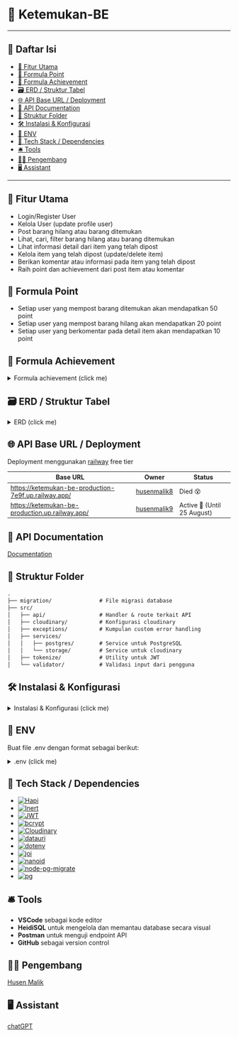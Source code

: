 # 🔎 Ketemukan-BE

---

## 📑 Daftar Isi

- [🚀 Fitur Utama](#-fitur-utama)
- [🧮 Formula Point](#-formula-point)
- [🧮 Formula Achievement](#-formula-achievement)
- [🗃️ ERD / Struktur Tabel](#️-erd--struktur-tabel)
- [🌐 API Base URL / Deployment](#-api-base-url--deployment)
- [📖 API Documentation](#-api-documentation)
- [📁 Struktur Folder](#-struktur-folder)
- [🛠️ Instalasi \& Konfigurasi](#️-instalasi--konfigurasi)
- [🔐 ENV](#-env)
- [🧰 Tech Stack / Dependencies](#-tech-stack--dependencies)
- [🛎️ Tools](#️-tools)
- [👨‍💻 Pengembang](#-pengembang)
- [🖥️ Assistant](#️-assistant)

---

## 🚀 Fitur Utama

- Login/Register User
- Kelola User (update profile user)
- Post barang hilang atau barang ditemukan
- Lihat, cari, filter barang hilang atau barang ditemukan
- Lihat informasi detail dari item yang telah dipost
- Kelola item yang telah dipost (update/delete item)
- Berikan komentar atau informasi pada item yang telah dipost
- Raih point dan achievement dari post item atau komentar

## 🧮 Formula Point

- Setiap user yang mempost barang ditemukan akan mendapatkan 50 point
- Setiap user yang mempost barang hilang akan mendapatkan 20 point
- Setiap user yang berkomentar pada detail item akan mendapatkan 10 point

## 🧮 Formula Achievement

<details>
<summary>Formula achievement (click me)</summary>

| No  | Name                | Description                                                             | Condition Type | Condition Value |
| --- | ------------------- | ----------------------------------------------------------------------- | -------------- | --------------- |
| 1   | Bounty Hunter       | Kamu sudah berhasil menemukan 10 barang — pencarianmu dimulai!          | found_items    | 10              |
| 2   | Sharp Eye           | Matamu tajam! Kamu berhasil menemukan 20 barang.                        | found_items    | 20              |
| 3   | Tracking Master     | Kamu adalah ahli dalam menemukan barang — 50 pencapaian hebat!          | found_items    | 50              |
| 4   | Legend of the Found | Kamu adalah legenda di dunia barang hilang. Tak tertandingi.            | found_items    | 100             |
| 5   | Where Is It?        | "Loh, ilang lagi?" — kayaknya kamu kurang update sama barang sendiri 😅 | lost_items     | 5               |
| 6   | The Forgetful       | Kamu dan barangmu tampaknya sering beda jalan. Hati-hati, ya!           | lost_items     | 10              |
| 7   | Lost Master         | Saat orang lain kehilangan kunci, kamu kehilangan satu kota.            | lost_items     | 20              |
| 8   | Help me!            | Kamu perlu GPS buat hidupmu sendiri. 100 kali kehilangan, serius? 😭    | lost_items     | 100             |
| 9   | Helpful Citizen     | Baru 5 komentar, tapi udah mulai peduli. Warga yang layak dicontoh 👍   | comments       | 5               |
| 10  | Quick Responder     | Gak perlu disuruh, langsung bantu jawab. Mantap!                        | comments       | 10              |
| 11  | Lost & Found Friend | Kamu selalu hadir waktu orang lain kehilangan. Baik banget sih 😢       | comments       | 20              |
| 12  | Comment Champion    | Kamu udah kayak admin, tapi tanpa gaji. Tetap setia bantuin! 🫡          | comments       | 50              |
| 13  | Keyboard Hero       | Menolong tanpa jubah, cuma modal keyboard dan niat baik 💻              | comments       | 75              |
| 14  | Golden Citizen      | Kamu layak dikasih penghargaan RT. Seratus komentar penuh empati 🥇     | comments       | 100             |

</details>

## 🗃️ ERD / Struktur Tabel

<details>
<summary>ERD (click me)</summary>

![Tampilan Awal](./ERD.png)

</details>

## 🌐 API Base URL / Deployment

Deployment menggunakan [railway](https://railway.com/) free tier

| Base URL                                             | Owner                                         | Status                      |
| ---------------------------------------------------- | --------------------------------------------- | --------------------------- |
| https://ketemukan-be-production-7e9f.up.railway.app/ | [husenmalik8](https://github.com/husenmalik8) | Died 😵                     |
| https://ketemukan-be-production.up.railway.app/      | [husenmalik9](https://github.com/husenmalik9) | Active 🙂 (Until 25 August) |

## 📖 API Documentation

[Documentation](https://documenter.getpostman.com/view/9925894/2sB3B8tDZV)

## 📁 Struktur Folder

```
.
├── migration/               # File migrasi database
├── src/
│   ├── api/                 # Handler & route terkait API
│   ├── cloudinary/          # Konfigurasi cloudinary
│   ├── exceptions/          # Kumpulan custom error handling
│   ├── services/
│   │   ├── postgres/        # Service untuk PostgreSQL
│   │   └── storage/         # Service untuk cloudinary
│   ├── tokenize/            # Utility untuk JWT
│   └── validator/           # Validasi input dari pengguna
```

## 🛠️ Instalasi & Konfigurasi

<details>
<summary>Instalasi & Konfigurasi (click me)</summary>

### 1. Clone repository ini

```
git clone https://github.com/husenmalik9/ketemukan-be.git

```

### 2. Install repository

```
npm install

```

### 3. Buat database postgreSQL (misal dengan akun postgres) _pertama login terlebih dahulu dan masukan password_

```
psql --username postgres

```

### 4. Buat database postgreSQL (misal dengan nama database = ketemukan_v2_2)

```
CREATE DATABASE ketemukan_v2_2;
GRANT ALL ON DATABASE ketemukan_v2_2 TO developer;
ALTER DATABASE ketemukan_v2_2 OWNER TO developer;

```

### 5. Jalankan migrasi

```
npm run migrate up
```

### 6. Jalankan server via start atau development

```
npm run start
or
npm run dev
```

</details>

## 🔐 ENV

Buat file .env dengan format sebagai berikut:

<details>
<summary>.env (click me)</summary>

```
# server configuration
HOST=
PORT=

# node-postgres configuration
PGUSER=
PGPASSWORD=
PGDATABASE=
PGHOST=
PGPORT=

ACCESS_TOKEN_KEY=
REFRESH_TOKEN_KEY=
ACCESS_TOKEN_AGE=

CLOUDINARY_CLOUD_NAME=
CLOUDINARY_API_KEY=
CLOUDINARY_API_SECRET=

```

</details>

## 🧰 Tech Stack / Dependencies

- [![Hapi](https://img.shields.io/badge/@hapi/hapi-v21.4.0-green)](https://www.npmjs.com/package/@hapi/hapi)
- [![Inert](https://img.shields.io/badge/@hapi/inert-v7.1.0-green)](https://www.npmjs.com/package/@hapi/inert)
- [![JWT](https://img.shields.io/badge/@hapi/jwt-v3.2.0-green)](https://www.npmjs.com/package/@hapi/jwt)
- [![bcrypt](https://img.shields.io/badge/bcrypt-v6.0.0-orange)](https://www.npmjs.com/package/bcrypt)
- [![Cloudinary](https://img.shields.io/badge/cloudinary-v2.7.0-lightgrey)](https://www.npmjs.com/package/cloudinary)
- [![datauri](https://img.shields.io/badge/datauri-v4.1.0-lightgrey)](https://www.npmjs.com/package/datauri)
- [![dotenv](https://img.shields.io/badge/dotenv-v17.0.0-yellowgreen)](https://www.npmjs.com/package/dotenv)
- [![joi](https://img.shields.io/badge/joi-v17.13.3-yellow)](https://www.npmjs.com/package/joi)
- [![nanoid](https://img.shields.io/badge/nanoid-v3.3.11-lightblue)](https://www.npmjs.com/package/nanoid)
- [![node-pg-migrate](https://img.shields.io/badge/node--pg--migrate-v8.0.3-blueviolet)](https://www.npmjs.com/package/node-pg-migrate)
- [![pg](https://img.shields.io/badge/pg-v8.16.3-blue)](https://www.npmjs.com/package/pg)

## 🛎️ Tools

- **VSCode** sebagai kode editor
- **HeidiSQL** untuk mengelola dan memantau database secara visual
- **Postman** untuk menguji endpoint API
- **GitHub** sebagai version control

## 👨‍💻 Pengembang

[Husen Malik](https://github.com/husenmalik7)

## 🖥️ Assistant

[chatGPT](https://chat.openai.com/)
